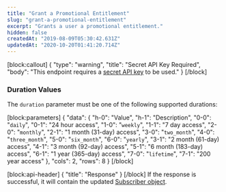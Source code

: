 ```yaml
---
title: "Grant a Promotional Entitlement"
slug: "grant-a-promotional-entitlement"
excerpt: "Grants a user a promotional entitlement."
hidden: false
createdAt: "2019-08-09T05:30:42.631Z"
updatedAt: "2020-10-20T01:41:20.714Z"
---
```

[block:callout]
{
  "type": "warning",
  "title": "Secret API Key Required",
  "body": "This endpoint requires a [secret API key](doc:authentication) to be used."
}
[/block]
### Duration Values
The `duration` parameter must be one of the following supported durations:

[block:parameters]
{
  "data": {
    "h-0": "Value",
    "h-1": "Description",
    "0-0": "`daily`",
    "0-1": "24 hour access",
    "1-0": "`weekly`",
    "1-1": "7 day access",
    "2-0": "`monthly`",
    "2-1": "1 month (31-day) access",
    "3-0": "`two_month`",
    "4-0": "`three_month`",
    "5-0": "`six_month`",
    "6-0": "`yearly`",
    "3-1": "2 month (61-day) access",
    "4-1": "3 month (92-day) access",
    "5-1": "6 month (183-day) access",
    "6-1": "1 year (365-day) access",
    "7-0": "`lifetime`",
    "7-1": "200 year access"
  },
  "cols": 2,
  "rows": 8
}
[/block]

[block:api-header]
{
  "title": "Response"
}
[/block]
If the response is successful, it will contain the updated [Subscriber object](https://docs.revenuecat.com/reference#section-the-subscriber-object-).